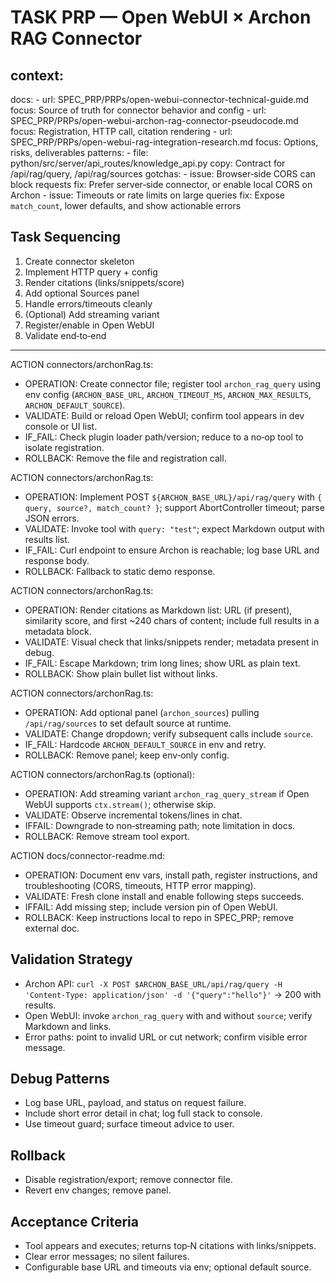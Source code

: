 # TASK PRP — Open WebUI × Archon RAG Connector

## context:
  docs:
    - url: SPEC_PRP/PRPs/open-webui-connector-technical-guide.md
      focus: Source of truth for connector behavior and config
    - url: SPEC_PRP/PRPs/open-webui-archon-rag-connector-pseudocode.md
      focus: Registration, HTTP call, citation rendering
    - url: SPEC_PRP/PRPs/open-webui-rag-integration-research.md
      focus: Options, risks, deliverables
  patterns:
    - file: python/src/server/api_routes/knowledge_api.py
      copy: Contract for /api/rag/query, /api/rag/sources
  gotchas:
    - issue: Browser‑side CORS can block requests
      fix: Prefer server‑side connector, or enable local CORS on Archon
    - issue: Timeouts or rate limits on large queries
      fix: Expose `match_count`, lower defaults, and show actionable errors

## Task Sequencing
1. Create connector skeleton
2. Implement HTTP query + config
3. Render citations (links/snippets/score)
4. Add optional Sources panel
5. Handle errors/timeouts cleanly
6. (Optional) Add streaming variant
7. Register/enable in Open WebUI
8. Validate end‑to‑end

---

ACTION connectors/archonRag.ts:
  - OPERATION: Create connector file; register tool `archon_rag_query` using env config (`ARCHON_BASE_URL`, `ARCHON_TIMEOUT_MS`, `ARCHON_MAX_RESULTS`, `ARCHON_DEFAULT_SOURCE`).
  - VALIDATE: Build or reload Open WebUI; confirm tool appears in dev console or UI list.
  - IF_FAIL: Check plugin loader path/version; reduce to a no‑op tool to isolate registration.
  - ROLLBACK: Remove the file and registration call.

ACTION connectors/archonRag.ts:
  - OPERATION: Implement POST `${ARCHON_BASE_URL}/api/rag/query` with `{ query, source?, match_count? }`; support AbortController timeout; parse JSON errors.
  - VALIDATE: Invoke tool with `query: "test"`; expect Markdown output with results list.
  - IF_FAIL: Curl endpoint to ensure Archon is reachable; log base URL and response body.
  - ROLLBACK: Fallback to static demo response.

ACTION connectors/archonRag.ts:
  - OPERATION: Render citations as Markdown list: URL (if present), similarity score, and first ~240 chars of content; include full results in a metadata block.
  - VALIDATE: Visual check that links/snippets render; metadata present in debug.
  - IF_FAIL: Escape Markdown; trim long lines; show URL as plain text.
  - ROLLBACK: Show plain bullet list without links.

ACTION connectors/archonRag.ts:
  - OPERATION: Add optional panel (`archon_sources`) pulling `/api/rag/sources` to set default source at runtime.
  - VALIDATE: Change dropdown; verify subsequent calls include `source`.
  - IF_FAIL: Hardcode `ARCHON_DEFAULT_SOURCE` in env and retry.
  - ROLLBACK: Remove panel; keep env‑only config.

ACTION connectors/archonRag.ts (optional):
  - OPERATION: Add streaming variant `archon_rag_query_stream` if Open WebUI supports `ctx.stream()`; otherwise skip.
  - VALIDATE: Observe incremental tokens/lines in chat.
  - IFFAIL: Downgrade to non‑streaming path; note limitation in docs.
  - ROLLBACK: Remove stream tool export.

ACTION docs/connector-readme.md:
  - OPERATION: Document env vars, install path, register instructions, and troubleshooting (CORS, timeouts, HTTP error mapping).
  - VALIDATE: Fresh clone install and enable following steps succeeds.
  - IFFAIL: Add missing step; include version pin of Open WebUI.
  - ROLLBACK: Keep instructions local to repo in SPEC_PRP; remove external doc.

## Validation Strategy
- Archon API: `curl -X POST $ARCHON_BASE_URL/api/rag/query -H 'Content-Type: application/json' -d '{"query":"hello"}'` → 200 with results.
- Open WebUI: invoke `archon_rag_query` with and without `source`; verify Markdown and links.
- Error paths: point to invalid URL or cut network; confirm visible error message.

## Debug Patterns
- Log base URL, payload, and status on request failure.
- Include short error detail in chat; log full stack to console.
- Use timeout guard; surface timeout advice to user.

## Rollback
- Disable registration/export; remove connector file.
- Revert env changes; remove panel.

## Acceptance Criteria
- Tool appears and executes; returns top‑N citations with links/snippets.
- Clear error messages; no silent failures.
- Configurable base URL and timeouts via env; optional default source.
